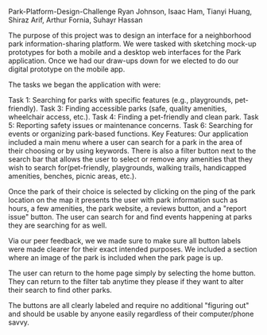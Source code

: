 Park-Platform-Design-Challenge
Ryan Johnson, Isaac Ham, Tianyi Huang, Shiraz Arif, Arthur Fornia, Suhayr Hassan

The purpose of this project was to design an interface for a neighborhood park information-sharing platform. We were tasked with sketching mock-up prototypes for both a mobile and a desktop web interfaces for the Park application. Once we had our draw-ups down for we elected to do our digital prototype on the mobile app.

The tasks we began the application with were:

Task 1: Searching for parks with specific features (e.g., playgrounds, pet-friendly).
Task 3: Finding accessible parks (safe, quality amenities, wheelchair access, etc.).
Task 4: Finding a pet-friendly and clean park.
Task 5: Reporting safety issues or maintenance concerns.
Task 6: Searching for events or organizing park-based functions.
Key Features: Our application included a main menu where a user can search for a park in the area of their choosing or by using keywords. There is also a filter button next to the search bar that allows the user to select or remove any amenities that they wish to search for(pet-friendly, playgrounds, walking trails, handicapped amenities, benches, picnic areas, etc.).

Once the park of their choice is selected by clicking on the ping of the park location on the map it presents the user with park information such as hours, a few amenities, the park website, a reviews button, and a "report issue" button. The user can search for and find events happening at parks they are searching for as well.

Via our peer feedback, we we made sure to make sure all button labels were made clearer for their exact intended purposes. We included a section where an image of the park is included when the park page is up.

The user can return to the home page simply by selecting the home button. They can return to the filter tab anytime they please if they want to alter their search to find other parks.

The buttons are all clearly labeled and require no additional "figuring out" and should be usable by anyone easily regardless of their computer/phone savvy.
